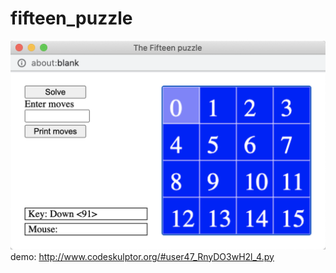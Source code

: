 # fifteen_puzzle
![fifteen puzzle](Fifteen_puzzle.png)
demo: http://www.codeskulptor.org/#user47_RnyDO3wH2l_4.py
